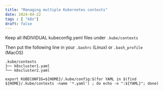 ```yaml
---
title: "Managing multiple Kubernetes contexts"
date: 2024-04-22
tags : [ "k8s"]
draft: false
---
```


Keep all INDIVIDUAL kubeconfig.yaml files under `.kube/contexts`

Then put the following line in your `.bashrc` (Linux) or `.bash_profile` (MacOS)

```
.kube/contexts
├── k8scluster1.yaml
└── k8scluster2.yaml
```

```
export KUBECONFIG=${HOME}/.kube/config:$(for YAML in $(find ${HOME}/.kube/contexts -name '*.yaml') ; do echo -n ":${YAML}"; done)
```
<!--more-->